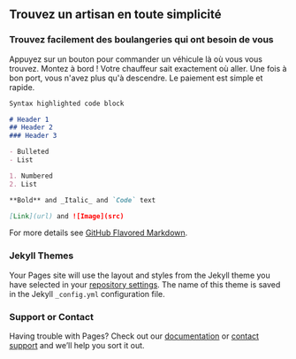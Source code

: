 ## Trouvez un artisan en toute simplicité

### Trouvez facilement des boulangeries qui ont besoin de vous

Appuyez sur un bouton pour commander un véhicule là où vous vous trouvez. Montez à bord ! Votre chauffeur sait exactement où aller. Une fois à bon port, vous n'avez plus qu'à descendre. Le paiement est simple et rapide.
```markdown
Syntax highlighted code block

# Header 1
## Header 2
### Header 3

- Bulleted
- List

1. Numbered
2. List

**Bold** and _Italic_ and `Code` text

[Link](url) and ![Image](src)
```

For more details see [GitHub Flavored Markdown](https://guides.github.com/features/mastering-markdown/).

### Jekyll Themes

Your Pages site will use the layout and styles from the Jekyll theme you have selected in your [repository settings](https://github.com/BakeryJob/BakeryJob.github.io/settings). The name of this theme is saved in the Jekyll `_config.yml` configuration file.

### Support or Contact

Having trouble with Pages? Check out our [documentation](https://help.github.com/categories/github-pages-basics/) or [contact support](https://github.com/contact) and we’ll help you sort it out.
